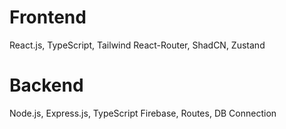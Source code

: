 # Frontend

React.js, TypeScript, Tailwind
React-Router, ShadCN, Zustand

# Backend

Node.js, Express.js, TypeScript
Firebase, Routes, DB Connection
